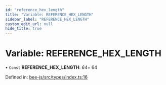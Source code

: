 ```yaml
---
id: "reference_hex_length"
title: "Variable: REFERENCE_HEX_LENGTH"
sidebar_label: "REFERENCE_HEX_LENGTH"
custom_edit_url: null
hide_title: true
---
```


# Variable: REFERENCE\_HEX\_LENGTH

• `Const` **REFERENCE\_HEX\_LENGTH**: *64*= 64

Defined in: [bee-js/src/types/index.ts:16](https://github.com/ethersphere/bee-js/blob/8087a81/src/types/index.ts#L16)
